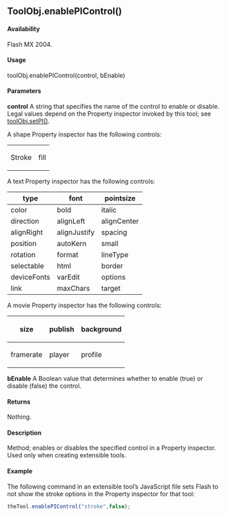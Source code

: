 ## ToolObj.enablePIControl()

#### Availability

Flash MX 2004.

#### Usage

toolObj.enablePIControl(control, bEnable)

#### Parameters

**control** A string that specifies the name of the control to enable or disable. Legal values depend on the Property inspector invoked by this tool; see [toolObj.setPI()](../ToolObj_object/toolObj7.md).

A shape Property inspector has the following controls:
<table><thead></th></tr></thead><tbody><tr class="odd"><td>Stroke</td><td><p>fill</p></td></tr></tbody></table>

A text Property inspector has the following controls:

| type        | font         | pointsize   |
|-------------|--------------|-------------|
| color       | bold         | italic      |
| direction   | alignLeft    | alignCenter |
| alignRight  | alignJustify | spacing     |
| position    | autoKern     | small       |
| rotation    | format       | lineType    |
| selectable  | html         | border      |
| deviceFonts | varEdit      | options     |
| link        | maxChars     | target      |

A movie Property inspector has the following controls:

<table><thead><tr class="header"><th>size</th><th>publish</th><th><p>background</p></th></tr></thead><tbody><tr class="odd"><td>framerate</td><td>player</td><td><p>profile</p></td></tr></tbody></table>

**bEnable** A Boolean value that determines whether to enable (true) or disable (false) the control.

#### Returns

Nothing.

#### Description

Method; enables or disables the specified control in a Property inspector. Used only when creating extensible tools.

#### Example

The following command in an extensible tool’s JavaScript file sets Flash to not show the stroke options in the Property inspector for that tool:

```javascript
theTool.enablePIControl("stroke",false); 


```